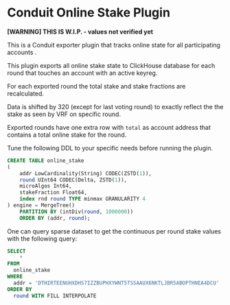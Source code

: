 # Conduit Online Stake Plugin 

**[WARNING] THIS IS W.I.P. - values not verified yet**

This is a Conduit exporter plugin that tracks online state for all participating accounts .

This plugin exports all online stake state to ClickHouse database 
for each round that touches an account with an active keyreg.

For each exported round the total stake and stake fractions are recalculated.

Data is shifted by 320 (except for last voting round) to exactly reflect the the stake as seen by VRF on specific round.

Exported rounds have one extra row with `total` as account address that contains a total online stake for the round.

Tune the following DDL to your specific needs before running the plugin. 
```sql
CREATE TABLE online_stake
(
	addr LowCardinality(String) CODEC(ZSTD(1)),
	round UInt64 CODEC(Delta, ZSTD(1)),
	microAlgos Int64,
	stakeFraction Float64,
	index rnd round TYPE minmax GRANULARITY 4	
) engine = MergeTree()
    PARTITION BY (intDiv(round, 1000000))
    ORDER BY (addr, round);
```

One can query sparse dataset to get the continuous per round stake values 
with the following query:

```sql
SELECT 
	* 
FROM
  online_stake 
WHERE
  addr = 'DTHIRTEENUHXDHS7IZZBUPHXYWNT5TSSAAUX6NKTLJBR5ABOPTHNEA4DCU'
ORDER BY
  round WITH FILL INTERPOLATE 
```

